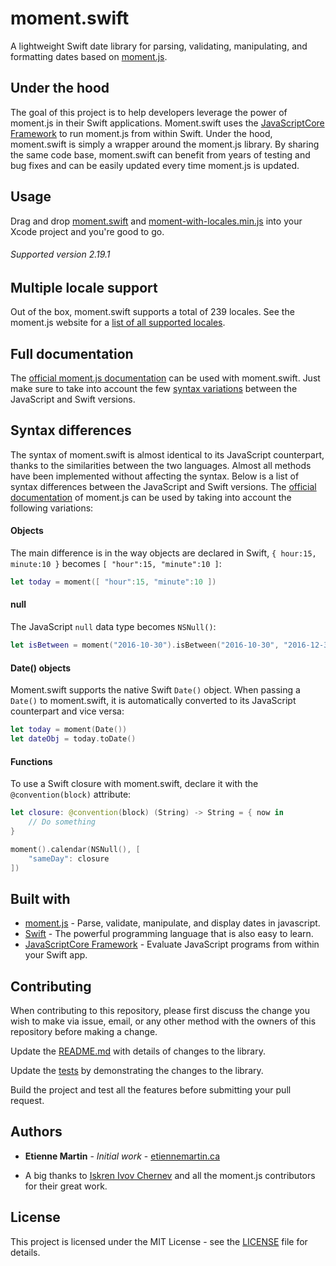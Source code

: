 # moment.swift
A lightweight Swift date library for parsing, validating, manipulating, and formatting dates based on [moment.js](https://github.com/moment/moment). 

## Under the hood

The goal of this project is to help developers leverage the power of moment.js in their Swift applications. Moment.swift uses the [JavaScriptCore Framework](https://developer.apple.com/documentation/javascriptcore) to run moment.js from within Swift. Under the hood, moment.swift is simply a wrapper around the moment.js library. By sharing the same code base, moment.swift can benefit from years of testing and bug fixes and can be easily updated every time moment.js is updated.

## Usage 

Drag and drop [moment.swift](https://raw.githubusercontent.com/etienne-martin/moment.swift/master/moment.swift/moment.swift/moment.swift) and [moment-with-locales.min.js](https://raw.githubusercontent.com/etienne-martin/moment.swift/master/moment.swift/moment.swift/moment-with-locales.min.js) into your Xcode project and you're good to go.

###### Supported version 2.19.1

## Multiple locale support

Out of the box, moment.swift supports a total of 239 locales. See the moment.js website for a [list of all supported locales](https://momentjs.com#multiple-locale-support).

## Full documentation

The [official moment.js documentation](https://momentjs.com/docs/) can be used with moment.swift. Just make sure to take into account the few [syntax variations](https://github.com/etienne-martin/moment.swift#syntax-differences) between the JavaScript and Swift versions.

## Syntax differences

The syntax of moment.swift is almost identical to its JavaScript counterpart, thanks to the similarities between the two languages. Almost all methods have been implemented without affecting the syntax. Below is a list of syntax differences between the JavaScript and Swift versions. The [official documentation](https://momentjs.com/docs/) of moment.js can be used by taking into account the following variations:

#### Objects

The main difference is in the way objects are declared in Swift, `{ hour:15, minute:10 }` becomes `[ "hour":15, "minute":10 ]`: 

```Swift
let today = moment([ "hour":15, "minute":10 ])
```

#### null

The JavaScript `null` data type becomes `NSNull()`:

```Swift
let isBetween = moment("2016-10-30").isBetween("2016-10-30", "2016-12-30", NSNull(), "()")
```

#### Date() objects

Moment.swift supports the native Swift `Date()` object. When passing a `Date()` to moment.swift, it is automatically converted to its JavaScript counterpart and vice versa:

```Swift
let today = moment(Date())
let dateObj = today.toDate()
```

#### Functions

To use a Swift closure with moment.swift, declare it with the `@convention(block)` attribute:

```Swift
let closure: @convention(block) (String) -> String = { now in
    // Do something
}

moment().calendar(NSNull(), [
    "sameDay": closure
])
```

## Built with

* [moment.js](https://github.com/moment/moment) - Parse, validate, manipulate, and display dates in javascript.
* [Swift](https://developer.apple.com/swift/) - The powerful programming language that is also easy to learn.
* [JavaScriptCore Framework](https://developer.apple.com/documentation/javascriptcore) - Evaluate JavaScript programs from within your Swift app.


## Contributing

When contributing to this repository, please first discuss the change you wish to make via issue, email, or any other method with the owners of this repository before making a change.

Update the [README.md](https://github.com/etienne-martin/moment.swift/blob/master/README.md) with details of changes to the library.

Update the [tests](https://github.com/etienne-martin/moment.swift/blob/master/moment.swift/moment.swift/AppDelegate.swift) by demonstrating the changes to the library.

Build the project and test all the features before submitting your pull request.

## Authors

* **Etienne Martin** - *Initial work* - [etiennemartin.ca](http://etiennemartin.ca/)

* A big thanks to [Iskren Ivov Chernev](https://github.com/ichernev) and all the moment.js contributors for their great work.

## License

This project is licensed under the MIT License - see the [LICENSE](https://github.com/etienne-martin/moment.swift/blob/master/LICENSE) file for details.
